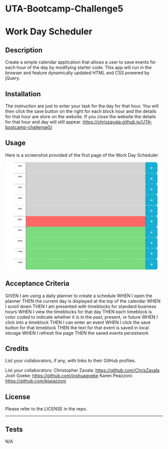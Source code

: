 # UTA-Bootcamp-Challenge5

# Work Day Scheduler

## Description 
Create a simple calendar application that allows a user to save events for each hour of the day by modifying starter code. This app will run in the browser and feature dynamically updated HTML and CSS powered by jQuery.

## Installation

The instruction are just to enter your task for tha day for that hour. You will then click the save button on the right for each block hour and the details for that hour are store on the website. If you close the website the details for that hour and day will still appear. 
https://chriszavala.github.io/UTA-bootcamp-challenge5/

## Usage

Here is a screenshot provided of the first page of the Work Day Scheduler 

![alt text](./assets/workdayplanner.jpg)

## Acceptance Criteria

GIVEN I am using a daily planner to create a schedule
WHEN I open the planner
THEN the current day is displayed at the top of the calendar
WHEN I scroll down
THEN I am presented with timeblocks for standard business hours
WHEN I view the timeblocks for that day
THEN each timeblock is color coded to indicate whether it is in the past, present, or future
WHEN I click into a timeblock
THEN I can enter an event
WHEN I click the save button for that timeblock
THEN the text for that event is saved in local storage
WHEN I refresh the page
THEN the saved events persistwork

## Credits

List your collaborators, if any, with links to their GitHub profiles.

List your collaborators: 
Christopher Zavala: https://github.com/ChrisZavala 
Josh Goeke: https://github.com/joshuagoeke
Karen Peazzoni: https://github.com/kpeazzoni

## License

Please refer to the LICENSE in the repo.

---

## Tests

N/A